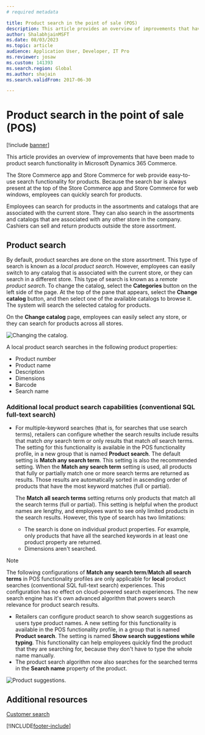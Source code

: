 ```yaml
---
# required metadata

title: Product search in the point of sale (POS)
description: This article provides an overview of improvements that have been made to product search functionality in Microsoft Dynamics 365 Commerce. 
author: ShalabhjainMSFT
ms.date: 08/03/2023
ms.topic: article
audience: Application User, Developer, IT Pro
ms.reviewer: josaw
ms.custom: 141393
ms.search.region: Global
ms.author: shajain
ms.search.validFrom: 2017-06-30

---
```


# Product search in the point of sale (POS)

[!include [banner](includes/banner.md)]

This article provides an overview of improvements that have been made to product search functionality in Microsoft Dynamics 365 Commerce.

The Store Commerce app and Store Commerce for web provide easy-to-use search functionality for products. Because the search bar is always present at the top of the Store Commerce app and Store Commerce for web windows, employees can quickly search for products.

Employees can search for products in the assortments and catalogs that are associated with the current store. They can also search in the assortments and catalogs that are associated with any other store in the company. Cashiers can sell and return products outside the store assortment.

## Product search

By default, product searches are done on the store assortment. This type of search is known as a *local product search*. However, employees can easily switch to any catalog that is associated with the current store, or they can search in a different store. This type of search is known as a *remote product search*. To change the catalog, select the **Categories** button on the left side of the page. At the top of the pane that appears, select the **Change catalog** button, and then select one of the available catalogs to browse it. The system will search the selected catalog for products.

On the **Change catalog** page, employees can easily select any store, or they can search for products across all stores.

![Changing the catalog.](./media/Changecatalog.png "Changing the catalog")

A local product search searches in the following product properties:

- Product number
- Product name
- Description
- Dimensions
- Barcode
- Search name

### Additional local product search capabilities (conventional SQL full-text search) 

- For multiple-keyword searches (that is, for searches that use search terms), retailers can configure whether the search results include results that match *any* search term or only results that match *all* search terms. The setting for this functionality is available in the POS functionality profile, in a new group that is named **Product search**. The default setting is **Match any search term**. This setting is also the recommended setting. When the **Match any search term** setting is used, all products that fully or partially match one or more search terms are returned as results. Those results are automatically sorted in ascending order of products that have the most keyword matches (full or partial).

    The **Match all search terms** setting returns only products that match all the search terms (full or partial). This setting is helpful when the product names are lengthy, and employees want to see only limited products in the search results. However, this type of search has two limitations:

    - The search is done on individual product properties. For example, only products that have all the searched keywords in at least one product property are returned.
    - Dimensions aren't searched.
> [!NOTE]
> The following configurations of **Match any search term**/**Match all search terms** in POS functionality profiles are only applicable for **local** product searches (conventional SQL full-text search) experiences. This configuration has no effect on cloud-powered search experiences. The new search engine has it's own advanced algorithm that powers search relevance for product search results. 

- Retailers can configure product search to show search suggestions as users type product names. A new setting for this functionality is available in the POS functionality profile, in a group that is named **Product search**. The setting is named **Show search suggestions while typing**. This functionality can help employees quickly find the product that they are searching for, because they don't have to type the whole name manually.
- The product search algorithm now also searches for the searched terms in the **Search name** property of the product.

![Product suggestions.](./media/Productsuggestions.png "Product suggestions")

## Additional resources

[Customer search](customer-search.md)

[!INCLUDE[footer-include](../includes/footer-banner.md)]
